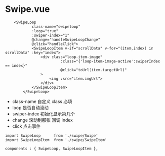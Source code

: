 # Swipe.vue
```
	<SwipeLoop
			class-name="swipeloop"
			:loop="true"
			:swiper-index="1"
			@change="handleSwipeLoopChange"
			@click="handleClick">
			<SwipeLoopItem v-if="scrollData" v-for="(item,index) in scrollData" :key="index">
				<div class="loop-item-image"
						 :class="{'loop-item-image-active':swiperIndex == index}"
						 @click="toUrl(item.targetUrl)"
				>
					<img :src="item.imgUrl">
				</div>
			</SwipeLoopItem>
		</SwipeLoop>
```
>
 * class-name 自定义 class 必填
 * loop 是否自动滚动
 * swiper-index 初始化显示第几个
 * change 滚动到那张 回调 index
 * click 点击事件
```
import SwipeLoop      from './swipe/Swipe'
import SwipeLoopItem  from './swipe/SwipeItem'

components : { SwipeLoop, SwipeLoopItem },
```